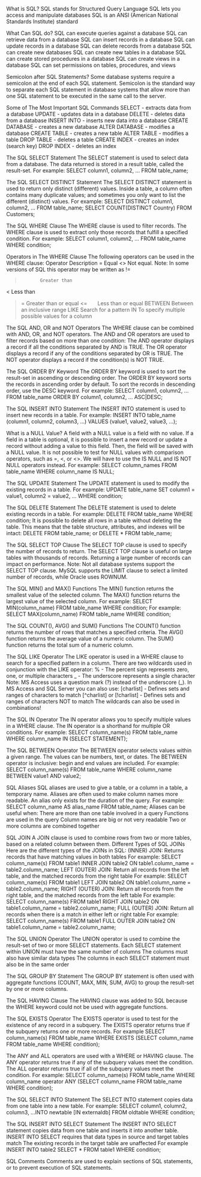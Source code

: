 What is SQL?
SQL stands for Structured Query Language
SQL lets you access and manipulate databases
SQL is an ANSI (American National Standards Institute) standard

What Can SQL do?
SQL can execute queries against a database
SQL can retrieve data from a database
SQL can insert records in a database
SQL can update records in a database
SQL can delete records from a database
SQL can create new databases
SQL can create new tables in a database
SQL can create stored procedures in a database
SQL can create views in a database
SQL can set permissions on tables, procedures, and views

Semicolon after SQL Statements?
Some database systems require a semicolon at the end of each SQL statement.
Semicolon is the standard way to separate each SQL statement in database systems that allow more than one SQL statement to be executed in the same call to the server.

Some of The Most Important SQL Commands
SELECT - extracts data from a database
UPDATE - updates data in a database
DELETE - deletes data from a database
INSERT INTO - inserts new data into a database
CREATE DATABASE - creates a new database
ALTER DATABASE - modifies a database
CREATE TABLE - creates a new table
ALTER TABLE - modifies a table
DROP TABLE - deletes a table
CREATE INDEX - creates an index (search key)
DROP INDEX - deletes an index

The SQL SELECT Statement
The SELECT statement is used to select data from a database. The data returned is stored in a result table, called the result-set.
For example: SELECT column1, column2, ... FROM table_name;

The SQL SELECT DISTINCT Statement
The SELECT DISTINCT statement is used to return only distinct (different) values.
Inside a table, a column often contains many duplicate values; and sometimes you only want to list the different (distinct) values.
For example: SELECT DISTINCT column1, column2, ... FROM table_name; SELECT COUNT(DISTINCT Country) FROM Customers;

The SQL WHERE Clause
The WHERE clause is used to filter records.
The WHERE clause is used to extract only those records that fulfill a specified condition.
For example: SELECT column1, column2, ... FROM table_name WHERE condition;

Operators in The WHERE Clause
The following operators can be used in the WHERE clause:
Operator	Description
=	         Equal
<>	       Not equal. Note: In some versions of SQL this operator may be written as !=
>	         Greater than
<	         Less than
>=	       Greater than or equal
<=	       Less than or equal
BETWEEN	   Between an inclusive range
LIKE	     Search for a pattern
IN	       To specify multiple possible values for a column

The SQL AND, OR and NOT Operators
The WHERE clause can be combined with AND, OR, and NOT operators.
The AND and OR operators are used to filter records based on more than one condition:
The AND operator displays a record if all the conditions separated by AND is TRUE.
The OR operator displays a record if any of the conditions separated by OR is TRUE.
The NOT operator displays a record if the condition(s) is NOT TRUE.

The SQL ORDER BY Keyword
The ORDER BY keyword is used to sort the result-set in ascending or descending order.
The ORDER BY keyword sorts the records in ascending order by default. To sort the records in descending order, use the DESC keyword.
For example: SELECT column1, column2, ... FROM table_name ORDER BY column1, column2, ... ASC|DESC;

The SQL INSERT INTO Statement
The INSERT INTO statement is used to insert new records in a table.
For example: INSERT INTO table_name (column1, column2, column3, ...) VALUES (value1, value2, value3, ...);

What is a NULL Value?
A field with a NULL value is a field with no value.
If a field in a table is optional, it is possible to insert a new record or update a record without adding a value to this field. Then, the field will be saved with a NULL value.
It is not possible to test for NULL values with comparison operators, such as =, <, or <>.
We will have to use the IS NULL and IS NOT NULL operators instead.
For example: SELECT column_names FROM table_name WHERE column_name IS NULL;

The SQL UPDATE Statement
The UPDATE statement is used to modify the existing records in a table.
For example: UPDATE table_name SET column1 = value1, column2 = value2, ... WHERE condition;

The SQL DELETE Statement
The DELETE statement is used to delete existing records in a table.
For example: DELETE FROM table_name WHERE condition;
It is possible to delete all rows in a table without deleting the table. This means that the table structure, attributes, and indexes will be intact:
DELETE FROM table_name; or DELETE * FROM table_name;

The SQL SELECT TOP Clause
The SELECT TOP clause is used to specify the number of records to return.
The SELECT TOP clause is useful on large tables with thousands of records. Returning a large number of records can impact on performance.
Note: Not all database systems support the SELECT TOP clause. MySQL supports the LIMIT clause to select a limited number of records, while Oracle uses ROWNUM.

The SQL MIN() and MAX() Functions
The MIN() function returns the smallest value of the selected column.
The MAX() function returns the largest value of the selected column.
For example: SELECT MIN(column_name) FROM table_name WHERE condition;
For example: SELECT MAX(column_name) FROM table_name WHERE condition;

The SQL COUNT(), AVG() and SUM() Functions
The COUNT() function returns the number of rows that matches a specified criteria.
The AVG() function returns the average value of a numeric column.
The SUM() function returns the total sum of a numeric column.

The SQL LIKE Operator
The LIKE operator is used in a WHERE clause to search for a specified pattern in a column.
There are two wildcards used in conjunction with the LIKE operator:
% - The percent sign represents zero, one, or multiple characters
_ - The underscore represents a single character
Note: MS Access uses a question mark (?) instead of the underscore (_).
In MS Access and SQL Server you can also use:
[charlist] - Defines sets and ranges of characters to match
[^charlist] or [!charlist] - Defines sets and ranges of characters NOT to match
The wildcards can also be used in combinations!

The SQL IN Operator
The IN operator allows you to specify multiple values in a WHERE clause.
The IN operator is a shorthand for multiple OR conditions.
For example: SELECT column_name(s) FROM table_name WHERE column_name IN (SELECT STATEMENT);

The SQL BETWEEN Operator
The BETWEEN operator selects values within a given range. The values can be numbers, text, or dates.
The BETWEEN operator is inclusive: begin and end values are included. 
For example: SELECT column_name(s) FROM table_name WHERE column_name BETWEEN value1 AND value2;

SQL Aliases
SQL aliases are used to give a table, or a column in a table, a temporary name.
Aliases are often used to make column names more readable.
An alias only exists for the duration of the query.
For example: SELECT column_name AS alias_name FROM table_name;
Aliases can be useful when:
There are more than one table involved in a query
Functions are used in the query
Column names are big or not very readable
Two or more columns are combined together

SQL JOIN
A JOIN clause is used to combine rows from two or more tables, based on a related column between them.
Different Types of SQL JOINs
Here are the different types of the JOINs in SQL:
(INNER) JOIN: Returns records that have matching values in both tables
For example: SELECT column_name(s) FROM table1 INNER JOIN table2 ON table1.column_name = table2.column_name;
LEFT (OUTER) JOIN: Return all records from the left table, and the matched records from the right table
For example: SELECT column_name(s) FROM table1 LEFT JOIN table2 ON table1.column_name = table2.column_name;
RIGHT (OUTER) JOIN: Return all records from the right table, and the matched records from the left table
For example: SELECT column_name(s) FROM table1 RIGHT JOIN table2 ON table1.column_name = table2.column_name;
FULL (OUTER) JOIN: Return all records when there is a match in either left or right table
For example: SELECT column_name(s) FROM table1 FULL OUTER JOIN table2 ON table1.column_name = table2.column_name;

The SQL UNION Operator
The UNION operator is used to combine the result-set of two or more SELECT statements.
Each SELECT statement within UNION must have the same number of columns
The columns must also have similar data types
The columns in each SELECT statement must also be in the same order

The SQL GROUP BY Statement
The GROUP BY statement is often used with aggregate functions (COUNT, MAX, MIN, SUM, AVG) to group the result-set by one or more columns.

The SQL HAVING Clause
The HAVING clause was added to SQL because the WHERE keyword could not be used with aggregate functions.

The SQL EXISTS Operator
The EXISTS operator is used to test for the existence of any record in a subquery.
The EXISTS operator returns true if the subquery returns one or more records.
For example SELECT column_name(s) FROM table_name WHERE EXISTS (SELECT column_name FROM table_name WHERE condition);

The ANY and ALL operators are used with a WHERE or HAVING clause.
The ANY operator returns true if any of the subquery values meet the condition.
The ALL operator returns true if all of the subquery values meet the condition.
For example: SELECT column_name(s) FROM table_name WHERE column_name operator ANY (SELECT column_name FROM table_name WHERE condition);

The SQL SELECT INTO Statement
The SELECT INTO statement copies data from one table into a new table.
For example: SELECT column1, column2, column3, ...INTO newtable [IN externaldb] FROM oldtable WHERE condition;

The SQL INSERT INTO SELECT Statement
The INSERT INTO SELECT statement copies data from one table and inserts it into another table.
INSERT INTO SELECT requires that data types in source and target tables match
The existing records in the target table are unaffected
For example INSERT INTO table2 SELECT * FROM table1 WHERE condition;

SQL Comments
Comments are used to explain sections of SQL statements, or to prevent execution of SQL statements.
